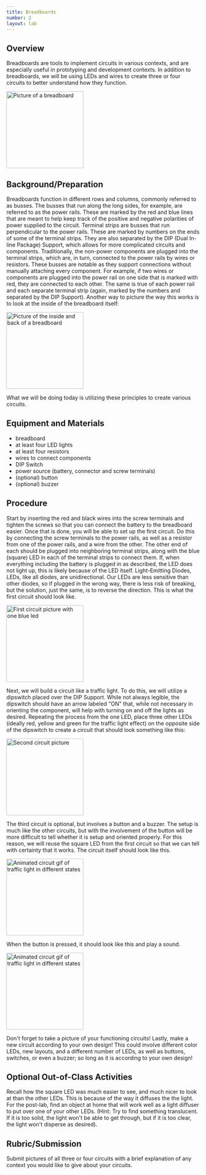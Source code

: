 ```yaml
---
title: Breadboards
number: 2
layout: lab
---
```


## Overview
Breadboards are tools to implement circuits in various contexts, and are especially useful in prototyping and development contexts. In addition to breadboards, we will be using LEDs and wires to create three or four circuits to better understand how they function.

<picture>
    <img alt = "Picture of a breadboard" src="{% link images/front_breadboard.jpg %}" width="200">
</picture> 



## Background/Preparation
Breadboards function in different rows and columns, commonly referred to as busses. The busses that run along the long sides, for example, are referred to as the power rails. These are marked by the red and blue lines that are meant to help keep track of the positive and negative polarities of power supplied to the circuit.
Terminal strips are busses that run perpendicular to the power rails. These are marked by numbers on the ends of some of the terminal strips. They are also separated by the DIP (Dual In-line Package) Support, which allows for more complicated circuits and components. Traditionally, the non-power components are plugged into the terminal strips, which are, in turn, connected to the power rails by wires or resistors.
These busses are notable as they support connections without manually attaching every component. For example, if two wires or components are plugged into the power rail on one side that is marked with red, they are connected to each other. The same is true of each power rail and each separate terminal strip (again, marked by the numbers and separated by the DIP Support). Another way to picture the way this works is to look at the inside of the breadboard itself:

<picture>
    <img alt = "Picture of the inside and back of a breadboard" src="{% link images/back_breadboard.jpg %}" width="200">
</picture> 

What we will be doing today is utilizing these principles to create various circuits.


## Equipment and Materials
- breadboard
- at least four LED lights
- at least four resistors
- wires to connect components
- DIP Switch
- power source (battery, connector and screw terminals)
- (optional) button
- (optional) buzzer

## Procedure

Start by inserting the red and black wires into the screw terminals and tighten the screws so that you can connect the battery to the breadboard easier.
Once that is done, you will be able to set up the first circuit. Do this by connecting the screw terminals to the power rails, as well as a resistor from one of the power rails, and a wire from the other. The other end of each should be plugged into neighboring terminal strips, along with the blue (square) LED in each of the terminal strips to connect them. If, when everything including the battery is plugged in as described, the LED does not light up, this is likely because of the LED itself. Light-Emitting Diodes, LEDs, like all diodes, are unidirectional. Our LEDs are less sensitive than other diodes, so if plugged in the wrong way, there is less risk of breaking, but the solution, just the same, is to reverse the direction. This is what the first circuit should look like.

<picture>
    <img alt = "First circuit picture with one blue led" src="{% link images/circuit1.jpg %}" width="200">
</picture> 

Next, we will build a circuit like a traffic light. To do this, we will utilize a dipswitch placed over the DIP Support. While not always legible, the dipswitch should have an arrow labeled "ON" that, while not necessary in orienting the component, will help with turning on and off the lights as desired.
Repeating the process from the one LED, place three other LEDs (ideally red, yellow and green for the traffic light effect) on the opposite side of the dipswitch to create a circuit that should look something like this:

<picture>
    <img alt = "Second circuit picture" src="{% link images/circuit2.jpg %}" width="200">
</picture>

The third circuit is optional, but involves a button and a buzzer. The setup is much like the other circuits, but with the involvement of the button will be more difficult to tell whether it is setup and oriented properly. For this reason, we will reuse the square LED from the first circuit so that we can tell with certainty that it works. The circuit itself should look like this.

<picture>
    <img alt = "Animated circuit gif of traffic light in different states" src="{% link images/circuit3off.jpg %}" width="200">
</picture>

When the button is pressed, it should look like this and play a sound.

<picture>
    <img alt = "Animated circuit gif of traffic light in different states" src="{% link images/circuit3on.jpg %}" width="200">
</picture>

Don't forget to take a picture of your functioning circuits!
Lastly, make a new circuit according to your own design! This could involve different color LEDs, new layouts, and a different number of LEDs, as well as buttons, switches, or even a buzzer; so long as it is according to your own design!



## Optional Out-of-Class Activities
Recall how the square LED was much easier to see, and much nicer to look at than the other LEDs. This is because of the way it diffuses the the light. For the post-lab, find an object at home that will work well as a light diffuser to put over one of your other LEDs. (Hint: Try to find something translucent. If it is too solid, the light won't be able to get through, but if it is too clear, the light won't disperse as desired).


## Rubric/Submission
Submit pictures of all three or four circuits with a brief explanation of any context you would like to give about your circuits.

